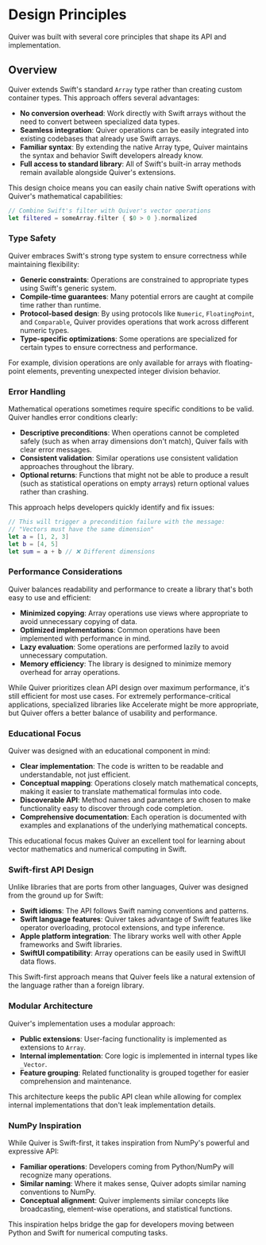 # Design Principles

Quiver was built with several core principles that shape its API and implementation. 

## Overview

Quiver extends Swift's standard `Array` type rather than creating custom container types. This approach offers several advantages:

- **No conversion overhead**: Work directly with Swift arrays without the need to convert between specialized data types.
- **Seamless integration**: Quiver operations can be easily integrated into existing codebases that already use Swift arrays.
- **Familiar syntax**: By extending the native Array type, Quiver maintains the syntax and behavior Swift developers already know.
- **Full access to standard library**: All of Swift's built-in array methods remain available alongside Quiver's extensions.

This design choice means you can easily chain native Swift operations with Quiver's mathematical capabilities:

```swift
// Combine Swift's filter with Quiver's vector operations
let filtered = someArray.filter { $0 > 0 }.normalized
```

### Type Safety

Quiver embraces Swift's strong type system to ensure correctness while maintaining flexibility:

- **Generic constraints**: Operations are constrained to appropriate types using Swift's generic system.
- **Compile-time guarantees**: Many potential errors are caught at compile time rather than runtime.
- **Protocol-based design**: By using protocols like `Numeric`, `FloatingPoint`, and `Comparable`, Quiver provides operations that work across different numeric types.
- **Type-specific optimizations**: Some operations are specialized for certain types to ensure correctness and performance.

For example, division operations are only available for arrays with floating-point elements, preventing unexpected integer division behavior.

### Error Handling

Mathematical operations sometimes require specific conditions to be valid. Quiver handles error conditions clearly:

- **Descriptive preconditions**: When operations cannot be completed safely (such as when array dimensions don't match), Quiver fails with clear error messages.
- **Consistent validation**: Similar operations use consistent validation approaches throughout the library.
- **Optional returns**: Functions that might not be able to produce a result (such as statistical operations on empty arrays) return optional values rather than crashing.

This approach helps developers quickly identify and fix issues:

```swift
// This will trigger a precondition failure with the message:
// "Vectors must have the same dimension"
let a = [1, 2, 3]
let b = [4, 5]
let sum = a + b // ❌ Different dimensions
```

### Performance Considerations

Quiver balances readability and performance to create a library that's both easy to use and efficient:

- **Minimized copying**: Array operations use views where appropriate to avoid unnecessary copying of data.
- **Optimized implementations**: Common operations have been implemented with performance in mind.
- **Lazy evaluation**: Some operations are performed lazily to avoid unnecessary computation.
- **Memory efficiency**: The library is designed to minimize memory overhead for array operations.

While Quiver prioritizes clean API design over maximum performance, it's still efficient for most use cases. For extremely performance-critical applications, specialized libraries like Accelerate might be more appropriate, but Quiver offers a better balance of usability and performance.

### Educational Focus

Quiver was designed with an educational component in mind:

- **Clear implementation**: The code is written to be readable and understandable, not just efficient.
- **Conceptual mapping**: Operations closely match mathematical concepts, making it easier to translate mathematical formulas into code.
- **Discoverable API**: Method names and parameters are chosen to make functionality easy to discover through code completion.
- **Comprehensive documentation**: Each operation is documented with examples and explanations of the underlying mathematical concepts.

This educational focus makes Quiver an excellent tool for learning about vector mathematics and numerical computing in Swift.

### Swift-first API Design

Unlike libraries that are ports from other languages, Quiver was designed from the ground up for Swift:

- **Swift idioms**: The API follows Swift naming conventions and patterns.
- **Swift language features**: Quiver takes advantage of Swift features like operator overloading, protocol extensions, and type inference.
- **Apple platform integration**: The library works well with other Apple frameworks and Swift libraries.
- **SwiftUI compatibility**: Array operations can be easily used in SwiftUI data flows.

This Swift-first approach means that Quiver feels like a natural extension of the language rather than a foreign library.

### Modular Architecture

Quiver's implementation uses a modular approach:

- **Public extensions**: User-facing functionality is implemented as extensions to `Array`.
- **Internal implementation**: Core logic is implemented in internal types like `_Vector`.
- **Feature grouping**: Related functionality is grouped together for easier comprehension and maintenance.

This architecture keeps the public API clean while allowing for complex internal implementations that don't leak implementation details.

### NumPy Inspiration

While Quiver is Swift-first, it takes inspiration from NumPy's powerful and expressive API:

- **Familiar operations**: Developers coming from Python/NumPy will recognize many operations.
- **Similar naming**: Where it makes sense, Quiver adopts similar naming conventions to NumPy.
- **Conceptual alignment**: Quiver implements similar concepts like broadcasting, element-wise operations, and statistical functions.

This inspiration helps bridge the gap for developers moving between Python and Swift for numerical computing tasks.
